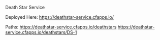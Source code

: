 Death Star Service

Deployed Here:
https://deathstar-service.cfapps.io/

Paths:
https://deathstar-service.cfapps.io/deathstars
https://deathstar-service.cfapps.io/deathstars/DS-1
